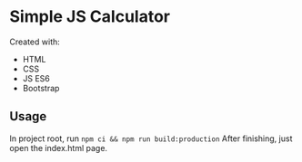 # Simple JS Calculator

Created with:

* HTML
* CSS
* JS ES6
* Bootstrap

## Usage

In project root, run `npm ci && npm run build:production`
After finishing, just open the index.html page.